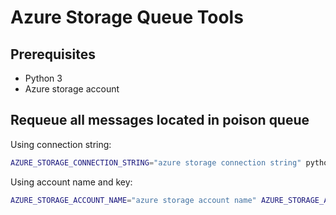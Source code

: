 # Azure Storage Queue Tools

## Prerequisites

* Python 3
* Azure storage account

## Requeue all messages located in poison queue

Using connection string:
```bash
AZURE_STORAGE_CONNECTION_STRING="azure storage connection string" python3 ./poison-requeue.py "queue-name"
```

Using account name and key: 
```bash
AZURE_STORAGE_ACCOUNT_NAME="azure storage account name" AZURE_STORAGE_ACCOUNT_KEY="azure storage account key" python3 ./poison-requeue.py "queue-name"
```
